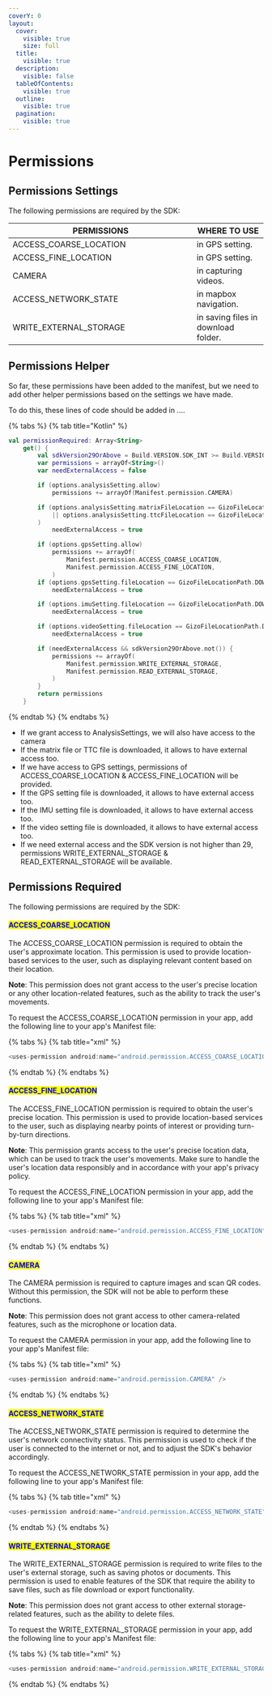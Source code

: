 ```yaml
---
coverY: 0
layout:
  cover:
    visible: true
    size: full
  title:
    visible: true
  description:
    visible: false
  tableOfContents:
    visible: true
  outline:
    visible: true
  pagination:
    visible: true
---
```


# Permissions

## Permissions Settings

The following permissions are required by the SDK:

<table><thead><tr><th width="348">PERMISSIONS</th><th>WHERE TO USE</th></tr></thead><tbody><tr><td>ACCESS_COARSE_LOCATION</td><td>in GPS setting.</td></tr><tr><td>ACCESS_FINE_LOCATION</td><td>in GPS setting.</td></tr><tr><td>CAMERA</td><td>in capturing videos.</td></tr><tr><td>ACCESS_NETWORK_STATE</td><td>in mapbox navigation.</td></tr><tr><td>WRITE_EXTERNAL_STORAGE</td><td>in saving files in download folder.</td></tr></tbody></table>

## Permissions Helper&#x20;

So far, these permissions have been added to the manifest, but we need to add other helper permissions based on the settings we have made.

To do this, these lines of code should be added in ....



{% tabs %}
{% tab title="Kotlin" %}


```kotlin
val permissionRequired: Array<String>
    get() {
        val sdkVersion29OrAbove = Build.VERSION.SDK_INT >= Build.VERSION_CODES.Q
        var permissions = arrayOf<String>()
        var needExternalAccess = false

        if (options.analysisSetting.allow)
            permissions += arrayOf(Manifest.permission.CAMERA)

        if (options.analysisSetting.matrixFileLocation == GizoFileLocationPath.DOWNLOAD
            || options.analysisSetting.ttcFileLocation == GizoFileLocationPath.DOWNLOAD
        )
            needExternalAccess = true

        if (options.gpsSetting.allow)
            permissions += arrayOf(
                Manifest.permission.ACCESS_COARSE_LOCATION,
                Manifest.permission.ACCESS_FINE_LOCATION,
            )
        if (options.gpsSetting.fileLocation == GizoFileLocationPath.DOWNLOAD)
            needExternalAccess = true

        if (options.imuSetting.fileLocation == GizoFileLocationPath.DOWNLOAD)
            needExternalAccess = true

        if (options.videoSetting.fileLocation == GizoFileLocationPath.DOWNLOAD)
            needExternalAccess = true

        if (needExternalAccess && sdkVersion29OrAbove.not()) {
            permissions += arrayOf(
                Manifest.permission.WRITE_EXTERNAL_STORAGE,
                Manifest.permission.READ_EXTERNAL_STORAGE,
            )
        }
        return permissions
    }
```
{% endtab %}
{% endtabs %}

* If we grant access to AnalysisSettings, we will also have access to the camera
* If the matrix file or TTC file is downloaded, it allows to have external access too.
* If we have access to GPS settings, permissions of ACCESS\_COARSE\_LOCATION & ACCESS\_FINE\_LOCATION will be provided.&#x20;
* If the GPS setting file is downloaded, it allows to have external access too.
* If the IMU setting file is downloaded, it allows to have external access too.
* If the video  setting file is downloaded, it allows to have external access too.
* If we need external access and the SDK version is not higher than 29, permissions WRITE\_EXTERNAL\_STORAGE & READ\_EXTERNAL\_STORAGE will be available.&#x20;



## Permissions Required

The following permissions are required by the SDK:

#### <mark style="color:blue;">ACCESS\_COARSE\_LOCATION</mark>

The ACCESS\_COARSE\_LOCATION permission is required to obtain the user's approximate location. This permission is used to provide location-based services to the user, such as displaying relevant content based on their location.

**Note**: This permission does not grant access to the user's precise location or any other location-related features, such as the ability to track the user's movements.

To request the ACCESS\_COARSE\_LOCATION permission in your app, add the following line to your app's Manifest file:

{% tabs %}
{% tab title="xml" %}
```kotlin
<uses-permission android:name="android.permission.ACCESS_COARSE_LOCATION" />
```
{% endtab %}
{% endtabs %}

#### <mark style="color:blue;">ACCESS\_FINE\_LOCATION</mark>&#x20;

The ACCESS\_FINE\_LOCATION permission is required to obtain the user's precise location. This permission is used to provide location-based services to the user, such as displaying nearby points of interest or providing turn-by-turn directions.

**Note**: This permission grants access to the user's precise location data, which can be used to track the user's movements. Make sure to handle the user's location data responsibly and in accordance with your app's privacy policy.

To request the ACCESS\_FINE\_LOCATION permission in your app, add the following line to your app's Manifest file:

{% tabs %}
{% tab title="xml" %}
```kotlin
<uses-permission android:name="android.permission.ACCESS_FINE_LOCATION" />
```
{% endtab %}
{% endtabs %}

#### <mark style="color:blue;">CAMERA</mark>

&#x20;The CAMERA permission is required to capture images and scan QR codes. Without this permission, the SDK will not be able to perform these functions.

**Note**: This permission does not grant access to other camera-related features, such as the microphone or location data.

To request the CAMERA permission in your app, add the following line to your app's Manifest file:

{% tabs %}
{% tab title="xml" %}
```kotlin
<uses-permission android:name="android.permission.CAMERA" />
```
{% endtab %}
{% endtabs %}

#### <mark style="color:blue;">ACCESS\_NETWORK\_STATE</mark>

The ACCESS\_NETWORK\_STATE permission is required to determine the user's network connectivity status. This permission is used to check if the user is connected to the internet or not, and to adjust the SDK's behavior accordingly.

To request the ACCESS\_NETWORK\_STATE permission in your app, add the following line to your app's Manifest file:

{% tabs %}
{% tab title="xml" %}
```kotlin
<uses-permission android:name="android.permission.ACCESS_NETWORK_STATE" />
```
{% endtab %}
{% endtabs %}

#### <mark style="color:blue;">WRITE\_EXTERNAL\_STORAGE</mark>

&#x20;The WRITE\_EXTERNAL\_STORAGE permission is required to write files to the user's external storage, such as saving photos or documents. This permission is used to enable features of the SDK that require the ability to save files, such as file download or export functionality.

**Note**: This permission does not grant access to other external storage-related features, such as the ability to delete files.

To request the WRITE\_EXTERNAL\_STORAGE permission in your app, add the following line to your app's Manifest file:

{% tabs %}
{% tab title="xml" %}
```kotlin
<uses-permission android:name="android.permission.WRITE_EXTERNAL_STORAGE" />
```
{% endtab %}
{% endtabs %}
